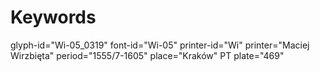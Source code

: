 # Keywords
glyph-id="Wi-05_0319"
font-id="Wi-05"
printer-id="Wi"
printer="Maciej Wirzbięta"
period="1555/7-1605"
place="Kraków"
PT plate="469"

